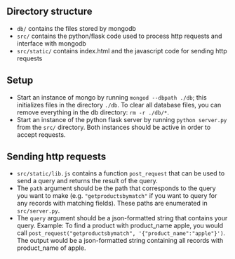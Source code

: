 ## Directory structure
* `db/` contains the files stored by mongodb
* `src/` contains the python/flask code used to process http requests and interface with mongodb
* `src/static/` contains index.html and the javascript code for sending http requests

## Setup
* Start an instance of mongo by running `mongod --dbpath ./db`; this initializes files in the directory `./db`. To clear all database files, you can remove everything in the db directory: `rm -r ./db/*`.
* Start an instance of the python flask server by running `python server.py` from the `src/` directory.
Both instances should be active in order to accept requests.  

## Sending http requests
* `src/static/lib.js` contains a function `post_request` that can be used to send a query and returns the result of the query.
* The `path` argument should be the path that corresponds to the query you want to make (e.g. `"getproductsbymatch"` if you want to query for any records with matching fields). These paths are enumerated in `src/server.py`.
* The `query` argument should be a json-formatted string that contains your query.
Example: To find a product with product_name apple, you would call `post_request("getproductsbymatch", '{"product_name":"apple"}')`. The output would be a json-formatted string containing all records with product_name of apple.

